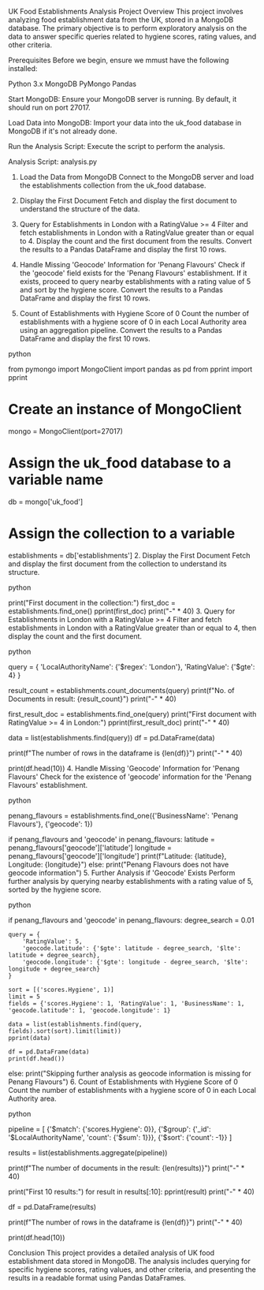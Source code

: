 
UK Food Establishments Analysis
Project Overview
This project involves analyzing food establishment data from the UK, stored in a MongoDB database. The primary objective is to perform exploratory analysis on the data to answer specific queries related to hygiene scores, rating values, and other criteria.

Prerequisites
Before we begin, ensure we mmust have the following installed:

Python 3.x
MongoDB
PyMongo
Pandas

Start MongoDB:
Ensure your MongoDB server is running. By default, it should run on port 27017.

Load Data into MongoDB:
Import your data into the uk_food database in MongoDB if it's not already done.

Run the Analysis Script:
Execute the script to perform the analysis.


Analysis Script: analysis.py
1. Load the Data from MongoDB
Connect to the MongoDB server and load the establishments collection from the uk_food database.

2. Display the First Document
Fetch and display the first document to understand the structure of the data.

3. Query for Establishments in London with a RatingValue >= 4
Filter and fetch establishments in London with a RatingValue greater than or equal to 4. Display the count and the first document from the results. Convert the results to a Pandas DataFrame and display the first 10 rows.

4. Handle Missing 'Geocode' Information for 'Penang Flavours'
Check if the 'geocode' field exists for the 'Penang Flavours' establishment. If it exists, proceed to query nearby establishments with a rating value of 5 and sort by the hygiene score. Convert the results to a Pandas DataFrame and display the first 10 rows.

5. Count of Establishments with Hygiene Score of 0
Count the number of establishments with a hygiene score of 0 in each Local Authority area using an aggregation pipeline. Convert the results to a Pandas DataFrame and display the first 10 rows.

python

from pymongo import MongoClient
import pandas as pd
from pprint import pprint

# Create an instance of MongoClient
mongo = MongoClient(port=27017)

# Assign the uk_food database to a variable name
db = mongo['uk_food']

# Assign the collection to a variable
establishments = db['establishments']
2. Display the First Document
Fetch and display the first document from the collection to understand its structure.

python

print("First document in the collection:")
first_doc = establishments.find_one()
pprint(first_doc)
print("-" * 40)
3. Query for Establishments in London with a RatingValue >= 4
Filter and fetch establishments in London with a RatingValue greater than or equal to 4, then display the count and the first document.

python

query = {
    'LocalAuthorityName': {'$regex': 'London'},
    'RatingValue': {'$gte': 4}
}

result_count = establishments.count_documents(query)
print(f"No. of Documents in result: {result_count}")
print("-" * 40)

first_result_doc = establishments.find_one(query)
print("First document with RatingValue >= 4 in London:")
pprint(first_result_doc)
print("-" * 40)

data = list(establishments.find(query))
df = pd.DataFrame(data)

print(f"The number of rows in the dataframe is {len(df)}")
print("-" * 40)

print(df.head(10))
4. Handle Missing 'Geocode' Information for 'Penang Flavours'
Check for the existence of 'geocode' information for the 'Penang Flavours' establishment.

python

penang_flavours = establishments.find_one({'BusinessName': 'Penang Flavours'}, {'geocode': 1})

if penang_flavours and 'geocode' in penang_flavours:
    latitude = penang_flavours['geocode']['latitude']
    longitude = penang_flavours['geocode']['longitude']
    print(f"Latitude: {latitude}, Longitude: {longitude}")
else:
    print("Penang Flavours does not have geocode information")
5. Further Analysis if 'Geocode' Exists
Perform further analysis by querying nearby establishments with a rating value of 5, sorted by the hygiene score.

python

if penang_flavours and 'geocode' in penang_flavours:
    degree_search = 0.01

    query = {
        'RatingValue': 5,
        'geocode.latitude': {'$gte': latitude - degree_search, '$lte': latitude + degree_search},
        'geocode.longitude': {'$gte': longitude - degree_search, '$lte': longitude + degree_search}
    }

    sort = [('scores.Hygiene', 1)]
    limit = 5
    fields = {'scores.Hygiene': 1, 'RatingValue': 1, 'BusinessName': 1, 'geocode.latitude': 1, 'geocode.longitude': 1}

    data = list(establishments.find(query, fields).sort(sort).limit(limit))
    pprint(data)

    df = pd.DataFrame(data)
    print(df.head())
else:
    print("Skipping further analysis as geocode information is missing for Penang Flavours")
6. Count of Establishments with Hygiene Score of 0
Count the number of establishments with a hygiene score of 0 in each Local Authority area.

python

pipeline = [
    {'$match': {'scores.Hygiene': 0}},
    {'$group': {'_id': '$LocalAuthorityName', 'count': {'$sum': 1}}},
    {'$sort': {'count': -1}}
]

results = list(establishments.aggregate(pipeline))

print(f"The number of documents in the result: {len(results)}")
print("-" * 40)

print("First 10 results:")
for result in results[:10]:
    pprint(result)
print("-" * 40)

df = pd.DataFrame(results)

print(f"The number of rows in the dataframe is {len(df)}")
print("-" * 40)

print(df.head(10))

Conclusion
This project provides a detailed analysis of UK food establishment data stored in MongoDB. The analysis includes querying for specific hygiene scores, rating values, and other criteria, and presenting the results in a readable format using Pandas DataFrames.



